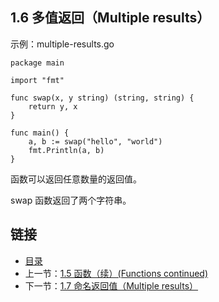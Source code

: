 ## 1.6 多值返回（Multiple results）

示例：multiple-results.go

	package main
	
	import "fmt"
	
	func swap(x, y string) (string, string) {
		return y, x
	}
	
	func main() {
		a, b := swap("hello", "world")
		fmt.Println(a, b)
	}
	
函数可以返回任意数量的返回值。

swap 函数返回了两个字符串。

## 链接	
* [目录](https://github.com/alphaeye/go-zh/blob/master/directory.md)
* 上一节：[1.5 函数（续）(Functions continued)](https://github.com/alphaeye/go-zh/blob/master/01.5.md)
* 下一节：[1.7 命名返回值（Multiple results）](https://github.com/alphaeye/go-zh/blob/master/01.7.md)